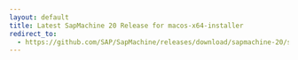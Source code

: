 ```yaml
---
layout: default
title: Latest SapMachine 20 Release for macos-x64-installer
redirect_to:
  - https://github.com/SAP/SapMachine/releases/download/sapmachine-20/sapmachine-jdk-20_macos-x64_bin.dmg
---
```

